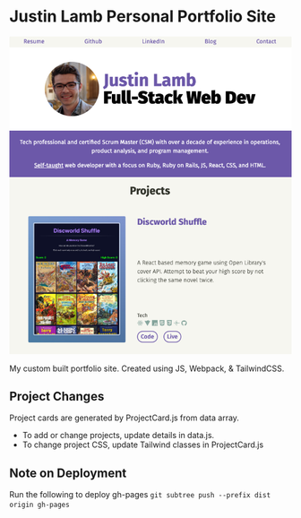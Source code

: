# Justin Lamb Personal Portfolio Site

![Screenshot of JustinLamb.org](/portfolio.png)

My custom built portfolio site.
Created using JS, Webpack, & TailwindCSS.

## Project Changes
Project cards are generated by ProjectCard.js from data array.
- To add or change projects, update details in data.js.
- To change project CSS, update Tailwind classes in ProjectCard.js

## Note on Deployment
Run the following to deploy gh-pages
`git subtree push --prefix dist origin gh-pages`

